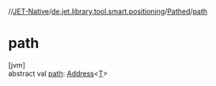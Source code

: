 //[JET-Native](../../../index.md)/[de.jet.library.tool.smart.positioning](../index.md)/[Pathed](index.md)/[path](path.md)

# path

[jvm]\
abstract val [path](path.md): [Address](../-address/index.md)&lt;[T](index.md)&gt;
